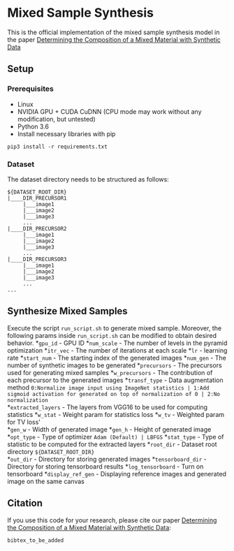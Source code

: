 
# Mixed Sample Synthesis
This is the official implementation of the mixed sample synthesis model in the paper <a href="to_be_added">Determining the Composition of a Mixed Material with Synthetic Data</a>

## Setup

### Prerequisites
- Linux
- NVIDIA GPU + CUDA CuDNN (CPU mode may work without any modification, but untested)
- Python 3.6
- Install necessary libraries with pip
```
pip3 install -r requirements.txt
```

### Dataset
The dataset directory needs to be structured as follows:
```
${DATASET_ROOT_DIR}
|____DIR_PRECURSOR1
     |___image1
     |___image2
     |___image3
     ...
|____DIR_PRECURSOR2
     |___image1
     |___image2
     |___image3
     ...
|____DIR_PRECURSOR3
     |___image1
     |___image2
     |___image3
     ...
...                
```

## Synthesize Mixed Samples
Execute the script `run_script.sh` to generate mixed sample. Moreover, the following params inside `run_script.sh` can be modified to obtain desired behavior.
*`gpu_id` - GPU ID
*`num_scale` - The number of levels in the pyramid optimization
*`itr_vec` - The number of iterations at each scale
*`lr` - learning rate
*`start_num` - The starting index of the generated images
*`num_gen` - The number of synthetic images to be generated
*`precursors` - The precursors used for generating mixed samples
*`w_precursors` - The contribution of each precursor to the generated images
*`transf_type` - Data augmentation method `0:Normalize image input using ImageNet statistics | 1:Add sigmoid activation for generated on top of normalization of 0 | 2:No normalization`    
*`extracted_layers` - The layers from VGG16 to be used for computing statistics
*`w_stat` - Weight param for statistics loss
*`w_tv` - Weighted param for TV loss'    
*`gen_w` - Width of generated image
*`gen_h` - Height of generated image    
*`opt_type` - Type of optimizer `Adam (Default) | LBFGS`
*`stat_type` - Type of statistic to be computed for the extracted layers
*`root_dir` - Dataset root directory `${DATASET_ROOT_DIR}`    
*`out_dir` - Directory for storing generated images
*`tensorboard_dir` - Directory for storing tensorboard results
*`log_tensorboard` - Turn on tensorboard
*`display_ref_gen` - Displaying reference images and generated image on the same canvas

## Citation
If you use this code for your research, please cite our paper <a href="to_be_added">Determining the Composition of a Mixed Material with Synthetic Data</a>:

```
bibtex_to_be_added
```

